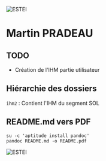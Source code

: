![ESTEI](https://raw.github.com/estei-master/segment_SOL/master/PJ/Slide/common/estei.png)

Martin PRADEAU
============

TODO
----

- Création de l'IHM partie utilisateur

Hiérarchie des dossiers
----------------------
`ihm2` 
:   Contient l'IHM du segment SOL

README.md vers PDF
------------------
	su -c 'aptitude install pandoc' 
	pandoc README.md -o README.pdf

![ESTEI](https://raw.github.com/estei-master/segment_SOL/master/PJ/Slide/common/cc.png)

